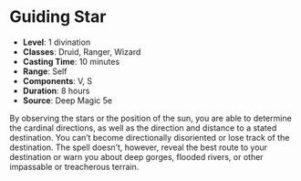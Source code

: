 # Guiding Star

- **Level**: 1 divination
- **Classes**: Druid, Ranger, Wizard
- **Casting Time**: 10 minutes
- **Range**: Self
- **Components**: V, S
- **Duration**: 8 hours
- **Source**: Deep Magic 5e

By observing the stars or the position of the sun, you are able to determine the cardinal directions, as well as the direction and distance to a stated destination. You can’t become directionally disoriented or lose track of the destination. The spell doesn’t, however, reveal the best route to your destination or warn you about deep gorges, flooded rivers, or other impassable or treacherous terrain.

